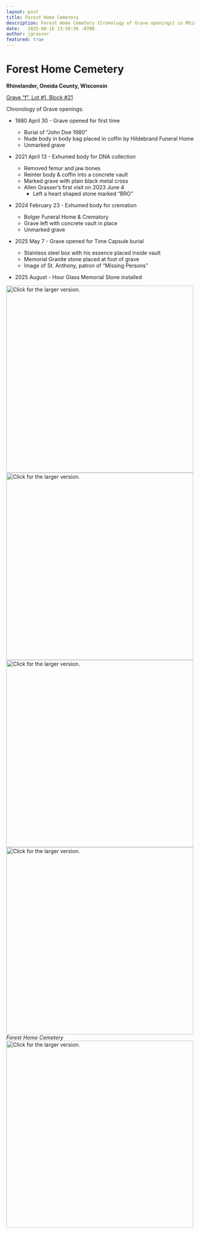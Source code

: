 ```yaml
---
layout: post
title: Forest Home Cemetery
description: Forest Home Cemetery [Cronology of Grave openings] in Rhinelander, WI
date:   2025-08-16 13:56:36 -0700
author: jgrasser
featured: true
---
```


# Forest Home Cemetery

**Rhinelander, Oneida County, Wisconsin**

<u>Grave “f”, Lot #1, Block #21</u>

Chronology of Grave openings:

* 1980 April 30 - Grave opened for first time
	* Burial of “John Doe 1980”
	* Nude body in body bag placed in coffin by Hildebrand Funeral Home
	* Unmarked grave

* 2021 April 13 - Exhumed body for DNA collection
	* Removed femur and jaw bones
	* Reinter body & coffin into a concrete vault
	* Marked grave with plain black metal cross
	* Allen Grasser’s first visit on 2023 June 4
		- Left a heart shaped stone marked “BRO” 

* 2024 February 23 - Exhumed body for cremation
	* Bolger Funeral Home & Crematory
	* Grave left with concrete vault in place
	* Unmarked grave

* 2025 May 7 -  Grave opened for Time Capsule burial
	* Stainless steel box with his essence placed inside vault
	* Memorial Granite stone placed at foot of grave
	* Image of St. Anthony, patron of “Missing Persons”

* 2025 August  - Hour Glass Memorial Stone installed                                

<div class="gallery-box">
  <div class="gallery gallery--post">
<a href="https://drive.google.com/uc?export=view&id=1QJJvrDLbtVKJw-UUJ5cPH0Mi4DqKT_R0">
    <img src="https://drive.google.com/thumbnail?id=1QJJvrDLbtVKJw-UUJ5cPH0Mi4DqKT_R0"
    style="width: 500px; max-width: 100%; height: auto"
    title="Click for the larger version." />
</a>
<a href="https://drive.google.com/uc?export=view&id=1QJJvrDLbtVKJw-UUJ5cPH0Mi4DqKT_R0">
    <img src="https://drive.google.com/thumbnail?id=1QJJvrDLbtVKJw-UUJ5cPH0Mi4DqKT_R0"
    style="width: 500px; max-width: 100%; height: auto"
    title="Click for the larger version." />
</a>
<a href="https://drive.google.com/uc?export=view&id=1QJJvrDLbtVKJw-UUJ5cPH0Mi4DqKT_R0">
    <img src="https://drive.google.com/thumbnail?id=1QJJvrDLbtVKJw-UUJ5cPH0Mi4DqKT_R0"
    style="width: 500px; max-width: 100%; height: auto"
    title="Click for the larger version." />
</a>
<a href="https://drive.google.com/uc?export=view&id=1QJJvrDLbtVKJw-UUJ5cPH0Mi4DqKT_R0">
    <img src="https://drive.google.com/thumbnail?id=1QJJvrDLbtVKJw-UUJ5cPH0Mi4DqKT_R0"
    style="width: 500px; max-width: 100%; height: auto"
    title="Click for the larger version." />
</a>
  </div>
  <em>Forest Home Cemetery</em>
</div>

<a href="https://drive.google.com/uc?export=view&id=1QJJvrDLbtVKJw-UUJ5cPH0Mi4DqKT_R0">
    <img src="https://drive.google.com/thumbnail?id=1QJJvrDLbtVKJw-UUJ5cPH0Mi4DqKT_R0"
    style="width: 500px; max-width: 100%; height: auto"
    title="Click for the larger version." />
</a>
